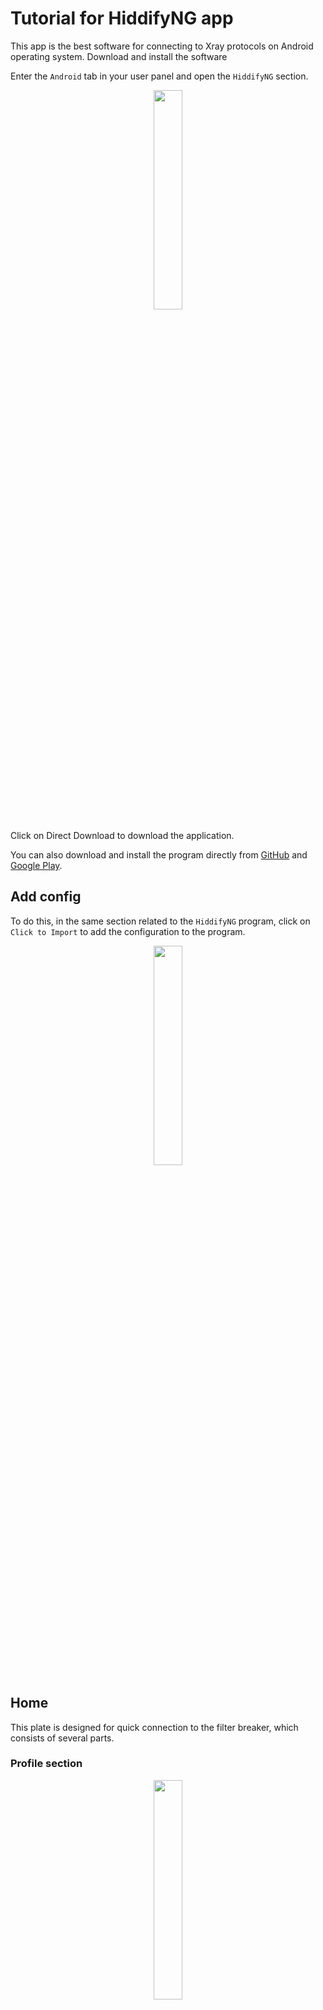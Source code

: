

# Tutorial for HiddifyNG app
This app is the best software for connecting to Xray protocols on Android operating system.
Download and install the software

Enter the `Android` tab in your user panel and open the `HiddifyNG` section.

<div align=center markdown=1>
<img width=30% src="
https://github.com/hiddify/hiddify-config/assets/125398461/5e2272ae-86e8-487c-8d09-f3866585c436" />
</div>



Click on Direct Download to download the application.

You can also download and install the program directly from [GitHub](https://github.com/hiddify/HiddifyNG/releases) and [Google Play](https://play.google.com/store/apps/details?id=ang.hiddify.com).

## Add config
To do this, in the same section related to the `HiddifyNG` program, click on `Click to Import` to add the configuration to the program.

<div align=center markdown=1>
<img width=30% src="https://github.com/hiddify/hiddify-config/assets/125398461/adf69d91-570b-4fb0-9266-09d3abdd837f" />
</div>




## Home
This plate is designed for quick connection to the filter breaker, which consists of several parts.

### Profile section

<div align=center markdown=1>
<img width=30% src="https://github.com/hiddify/hiddify-config/assets/125398461/3b52550d-4e96-49c7-a966-282dfd48c4cc" />
</div>

In this section, you can see your imported profiles. 

- View the Traffic usage and the total traffic. Also see the number of days remaining in your account. (section number 1)

- You can enter your user page in the panel through button number 2

- You can contact your support through button number 3.


### Add new profile

For this, press the `+` button from the profile section or from the top right of the application.

You can use the copied link or scan its QR code.

<div align=center markdown=1>
<img width=30% src="https://github.com/hiddify/hiddify-config/assets/125398461/a3aa8b25-1500-48c8-8899-b38b31621024" />
</div>






### Connect to the software

To do this, click on the connection button in the middle of the screen.

<div align=center markdown=1>
<img width=30% src="https://github.com/hiddify/hiddify-config/assets/125398461/937d9d96-9f9f-4bfa-8700-858e161a289d" />
</div>


## Configs
Here are the configs that were added using the subscription link.

<div align=center markdown=1>
<img width=30% src="https://github.com/hiddify/hiddify-config/assets/125398461/8d68a8aa-fe9b-4396-a66c-7859a44082b8" />
</div>


### Update configs
For this, use the update button number 2.

### Start or stop configs
For this, use the update button number 3.

### Three-dot menu in configs
In this menu, which is a subset of the config menu, you can do various things that are mentioned below.



<div align=center markdown=1>
<img width=30% src="https://github.com/hiddify/hiddify-config/assets/125398461/afdd5488-99dc-4693-b5a8-6d9861e620e3" />
</div>




#### Filter configuration file
This menu is for filtering configurations based on a specific item.

#### Export non-custom configs
This menu is used to exit the configuration added to the program and transfer it to another device.

#### Remove all config
This menu is for deleting the entire config file from the program.

#### Remove duplicate config
Sometimes, due to the large number of configurations, you need to sort and remove the duplicate imported configurations from the program. Use this option for this.

#### Remove invalid config (Test first)
Sometimes you manipulate the configs to get better results by changing the parameters. If you need to delete configs that have invalid settings, use this option.

#### Real delay all configuration
This option displays the result for actual ping test based on the connection to the configs.

#### Sorting by test results
Sorts the list of configs based on the test result. Configurations with lower ping and better results are placed at the top of the list.

To do this, tap on the section related to the profile to open the section related to their settings.

You can edit the imported profiles or add a new profile.


## Advanced
On this page, there are advanced settings that will be mentioned later.

<div align=center markdown=1>
<img width=30% src="https://github.com/hiddify/hiddify-config/assets/125398461/28a6cdeb-5c7c-4e87-b47d-e3121a318c6a" />
</div>

## Proxy mode settings

The settings of this section determine how the traffic of sites and applications pass through the VPN, which consists of three parts.

#### All
All sites and apps pass through the app.


#### Blocked
Passes detected filtered sites through the app.

#### Not Opened
In addition to the identified filter sites, it also passes through the app the sites whose filtering status is unknown.


## Fragment

Fragment splits the sent packets into some pieces. In this way, SNI is hidden from the GFW and filtering will be bypassed. [more information](/manager/wiki/How-the-fragment-works-and-its-usage)

The settings in this section determine how information is transmitted in the form of fragmented packets. The purpose of applying these settings is to create resistance against the filtering system.

#### Default
Applies the fragment defined in the config or proxy link.

#### Random
It splits packets into random chunks.

#### SNI
It splits packets into two pieces.


## Connection mode
The settings in this section determine how to connect to configs.

#### Smart
It will automatically connect to the configuration with the highest speed (lowest ping).

#### Load Balance
It connects to several configs at the same time and traffic is distributed between them. This mode is very useful when the IP related to the configs is not clean. By using this mode and spreading the load on several configs, an acceptable speed would be obtained.

#### Manual
Configs are entered manually. By clicking this button, the app opens another page that shows the list of available configs in which you can choose your desired one.


## Three-line software menu settings
In this section, there are several general settings, the most useful parts of which are these.

<div align=center markdown=1>
<img width=30% src="https://github.com/hiddify/hiddify-config/assets/125398461/34534df8-e9a0-4e0d-886e-eaa15a50deec" />
</div>

### Subscription group setting
Settings for all subscription links Select this option.


### Settings
There are general software settings in this section.


### Logcat
Use this option if you need a log file for troubleshooting.

### Feedback
Use this menu if you need to report bugs and errors.
